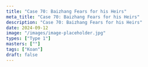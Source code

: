 ```yaml
---
title: "Case 70: Baizhang Fears for his Heirs"
meta_title: "Case 70: Baizhang Fears for his Heirs"
description: "Case 70: Baizhang Fears for his Heirs"
date: 2024-09-12
image: "/images/image-placeholder.jpg"
types: ["Type 1"]
masters: [""]
tags: ["Koan"]
draft: false
---
```


